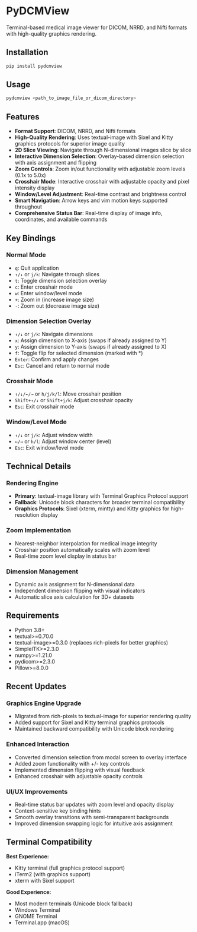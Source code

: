 # PyDCMView

Terminal-based medical image viewer for DICOM, NRRD, and Nifti formats with high-quality graphics rendering.

## Installation

```bash
pip install pydcmview
```

## Usage

```bash
pydcmview <path_to_image_file_or_dicom_directory>
```

## Features

- **Format Support**: DICOM, NRRD, and Nifti formats
- **High-Quality Rendering**: Uses textual-image with Sixel and Kitty graphics protocols for superior image quality
- **2D Slice Viewing**: Navigate through N-dimensional images slice by slice
- **Interactive Dimension Selection**: Overlay-based dimension selection with axis assignment and flipping
- **Zoom Controls**: Zoom in/out functionality with adjustable zoom levels (0.1x to 5.0x)
- **Crosshair Mode**: Interactive crosshair with adjustable opacity and pixel intensity display
- **Window/Level Adjustment**: Real-time contrast and brightness control
- **Smart Navigation**: Arrow keys and vim motion keys supported throughout
- **Comprehensive Status Bar**: Real-time display of image info, coordinates, and available commands

## Key Bindings

### Normal Mode
- `q`: Quit application
- `↑/↓` or `j/k`: Navigate through slices
- `t`: Toggle dimension selection overlay
- `c`: Enter crosshair mode
- `w`: Enter window/level mode
- `+`: Zoom in (increase image size)
- `-`: Zoom out (decrease image size)

### Dimension Selection Overlay
- `↑/↓` or `j/k`: Navigate dimensions
- `x`: Assign dimension to X-axis (swaps if already assigned to Y)
- `y`: Assign dimension to Y-axis (swaps if already assigned to X)  
- `f`: Toggle flip for selected dimension (marked with *)
- `Enter`: Confirm and apply changes
- `Esc`: Cancel and return to normal mode

### Crosshair Mode
- `↑/↓/←/→` or `h/j/k/l`: Move crosshair position
- `Shift+↑/↓` or `Shift+j/k`: Adjust crosshair opacity
- `Esc`: Exit crosshair mode

### Window/Level Mode
- `↑/↓` or `j/k`: Adjust window width
- `←/→` or `h/l`: Adjust window center (level)
- `Esc`: Exit window/level mode

## Technical Details

### Rendering Engine
- **Primary**: textual-image library with Terminal Graphics Protocol support
- **Fallback**: Unicode block characters for broader terminal compatibility
- **Graphics Protocols**: Sixel (xterm, mintty) and Kitty graphics for high-resolution display

### Zoom Implementation
- Nearest-neighbor interpolation for medical image integrity
- Crosshair position automatically scales with zoom level
- Real-time zoom level display in status bar

### Dimension Management
- Dynamic axis assignment for N-dimensional data
- Independent dimension flipping with visual indicators
- Automatic slice axis calculation for 3D+ datasets

## Requirements

- Python 3.8+
- textual>=0.70.0
- textual-image>=0.3.0 (replaces rich-pixels for better graphics)
- SimpleITK>=2.3.0
- numpy>=1.21.0
- pydicom>=2.3.0
- Pillow>=8.0.0

## Recent Updates

### Graphics Engine Upgrade
- Migrated from rich-pixels to textual-image for superior rendering quality
- Added support for Sixel and Kitty terminal graphics protocols
- Maintained backward compatibility with Unicode block rendering

### Enhanced Interaction
- Converted dimension selection from modal screen to overlay interface
- Added zoom functionality with +/- key controls
- Implemented dimension flipping with visual feedback
- Enhanced crosshair with adjustable opacity controls

### UI/UX Improvements
- Real-time status bar updates with zoom level and opacity display
- Context-sensitive key binding hints
- Smooth overlay transitions with semi-transparent backgrounds
- Improved dimension swapping logic for intuitive axis assignment

## Terminal Compatibility

**Best Experience:**
- Kitty terminal (full graphics protocol support)
- iTerm2 (with graphics support)
- xterm with Sixel support

**Good Experience:**
- Most modern terminals (Unicode block fallback)
- Windows Terminal
- GNOME Terminal
- Terminal.app (macOS)
